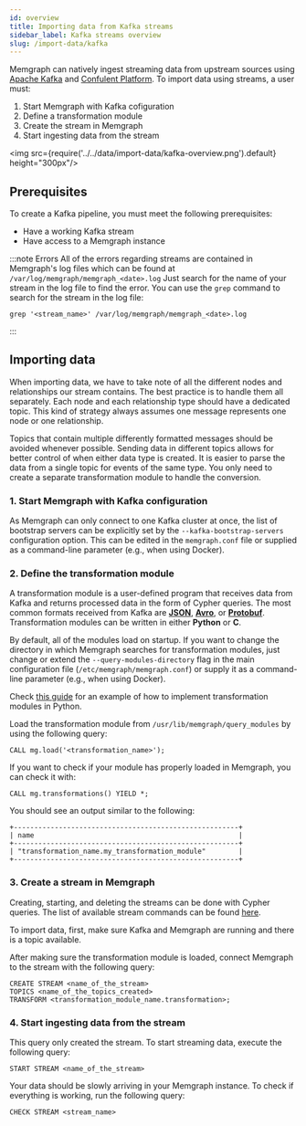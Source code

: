 ```yaml
---
id: overview
title: Importing data from Kafka streams
sidebar_label: Kafka streams overview
slug: /import-data/kafka
---
```


Memgraph can natively ingest streaming data from upstream sources using [Apache
Kafka](https://kafka.apache.org) and [Confulent
Platform](https://www.confluent.io). To import data using streams, a user must:

1. Start Memgraph with Kafka cofiguration
2. Define a transformation module
3. Create the stream in Memgraph
4. Start ingesting data from the stream

<img src={require('../../data/import-data/kafka-overview.png').default} height="300px"/>

## Prerequisites

To create a Kafka pipeline, you must meet the following prerequisites:
* Have a working Kafka stream
* Have access to a Memgraph instance

:::note Errors
All of the errors regarding streams are contained in Memgraph's
log files which can be found at `/var/log/memgraph/memgraph_<date>.log` Just
search for the name of your stream in the log file to find the error. You can
use the `grep` command to search for the stream in the log file:
```
grep '<stream_name>' /var/log/memgraph/memgraph_<date>.log
```
:::

## Importing data

When importing data, we have to take note of all the different nodes and
relationships our stream contains. The best practice is to handle them all
separately. Each node and each relationship type should have a dedicated topic.
This kind of strategy always assumes one message represents one node or one
relationship.

Topics that contain multiple differently formatted messages should be avoided
whenever possible.  Sending data in different topics allows for better control
of when either data type is created. It is easier to parse the data from a
single topic for events of the same type. You only need to create a separate
transformation module to handle the conversion.

### 1. Start Memgraph with Kafka configuration

As Memgraph can only connect to one Kafka cluster at once, the list of bootstrap
servers can be explicitly set by the `--kafka-bootstrap-servers` configuration
option. This can be edited in the `memgraph.conf` file or supplied as a
command-line parameter (e.g., when using Docker).

### 2. Define the transformation module

A transformation module is a user-defined program that receives data from Kafka
and returns processed data in the form of Cypher queries. The most common
formats received from Kafka are **[JSON](/import-data/kafka/json.md)**,
**[Avro](/import-data/kafka/avro.md)**, or
**[Protobuf](/import-data/kafka/protobuf.md)**. Transformation modules can be
written in either **Python** or **C**.

By default, all of the modules load on startup. If you want to change the
directory in which Memgraph searches for transformation modules, just change or
extend the `--query-modules-directory` flag in the main configuration file
(`/etc/memgraph/memgraph.conf`) or supply it as a command-line parameter (e.g.,
when using Docker).

Check [this
guide](/database-functionalities/streams/implement-transformation-module.md#python-api)
for an example of how to implement transformation modules in Python.

Load the transformation module from `/usr/lib/memgraph/query_modules` by using
the following query:

```cypher
CALL mg.load('<transformation_name>');
```

If you want to check if your module has properly loaded in Memgraph, you can
check it with:

```cypher
CALL mg.transformations() YIELD *;
```

You should see an output similar to the following:

```cypher
+-------------------------------------------------------+
| name                                                  |
+-------------------------------------------------------+
| "transformation_name.my_transformation_module"        |
+-------------------------------------------------------+
```

### 3. Create a stream in Memgraph

Creating, starting, and deleting the streams can be done with Cypher queries.
The list of available stream commands can be found
[here](/memgraph/reference-guide/streams/).

To import data, first, make sure Kafka and Memgraph are running and there is a
topic available.

After making sure the transformation module is loaded, connect Memgraph to the
stream with the following query:

```cypher
CREATE STREAM <name_of_the_stream>
TOPICS <name_of_the_topics_created>
TRANSFORM <transformation_module_name.transformation>;
```

### 4. Start ingesting data from the stream

This query only created the stream. To start streaming data, execute the
following query:
```cypher
START STREAM <name_of_the_stream>
```

Your data should be slowly arriving in your Memgraph instance. To check if
everything is working, run the following query:
```cypher
CHECK STREAM <stream_name>
```

